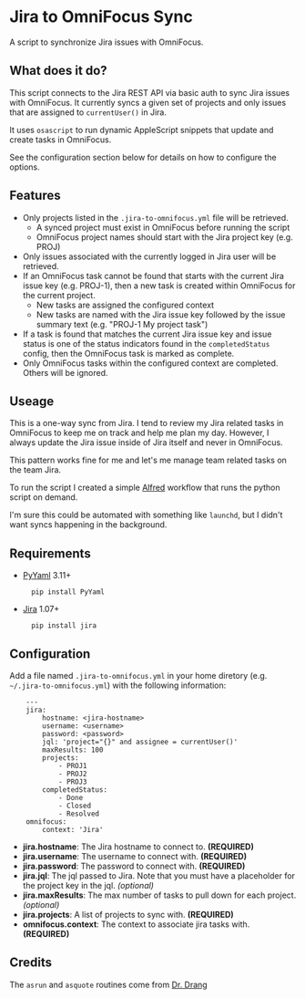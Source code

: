 # Jira to OmniFocus Sync

A script to synchronize Jira issues with OmniFocus.

## What does it do?

This script connects to the Jira REST API via basic auth to
sync Jira issues with OmniFocus. It currently syncs a given set of projects
and only issues that are assigned to `currentUser()` in Jira.

It uses `osascript` to run dynamic AppleScript snippets that update and create tasks in OmniFocus.

See the configuration section below for details on how to configure the options.

## Features

- Only projects listed in the `.jira-to-omnifocus.yml` file will be retrieved.
    - A synced project must exist in OmniFocus before running the script
    - OmniFocus project names should start with the Jira project key (e.g. PROJ)
- Only issues associated with the currently logged in Jira user will be retrieved.
- If an OmniFocus task cannot be found that starts with the current Jira issue key (e.g. PROJ-1),
then a new task is created within OmniFocus for the current project.
    - New tasks are assigned the configured context
    - New tasks are named with the Jira issue key followed by the issue summary text (e.g. "PROJ-1 My project task")
- If a task is found that matches the current Jira issue key and issue status is one of the
status indicators found in the `completedStatus` config, then the OmniFocus task is marked as complete.
- Only OmniFocus tasks within the configured context are completed. Others will be ignored.

## Useage

This is a one-way sync from Jira. I tend to review my Jira related tasks in OmniFocus to keep me on track
and help me plan my day. However, I always update the Jira issue inside of Jira itself and never in OmniFocus.

This pattern works fine for me and let's me manage team related tasks on the team Jira.

To run the script I created a simple [Alfred](https://www.alfredapp.com/) workflow that runs the python script on demand.

I'm sure this could be automated with something like `launchd`, but I didn't want syncs happening in the background.

## Requirements

- [PyYaml](https://pypi.python.org/pypi/PyYAML) 3.11+

        pip install PyYaml

- [Jira](https://pypi.python.org/pypi/jira) 1.07+

        pip install jira

## Configuration

Add a file named `.jira-to-omnifocus.yml` in your home diretory (e.g. `~/.jira-to-omnifocus.yml`) with the following information:

        ---
        jira:
            hostname: <jira-hostname>
            username: <username>
            password: <password>
            jql: 'project="{}" and assignee = currentUser()'
            maxResults: 100
            projects:
                - PROJ1
                - PROJ2
                - PROJ3
            completedStatus:
                - Done
                - Closed
                - Resolved
        omnifocus:
            context: 'Jira'


- **jira.hostname**: The Jira hostname to connect to. **(REQUIRED)**
- **jira.username**: The username to connect with. **(REQUIRED)**
- **jira.password**: The password to connect with. **(REQUIRED)**
- **jira.jql**: The jql passed to Jira. Note that you must have a placeholder for the project key in the jql. _(optional)_
- **jira.maxResults**: The max number of tasks to pull down for each project. _(optional)_
- **jira.projects**: A list of projects to sync with. **(REQUIRED)**
- **omnifocus.context**: The context to associate jira tasks with. **(REQUIRED)**

## Credits

The `asrun` and `asquote` routines come from [Dr. Drang](http://www.leancrew.com/all-this/2013/03/combining-python-and-applescript/)

